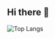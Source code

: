 ## Hi there 👋

<!--
**jhonsonsRs/jhonsonsRs** is a ✨ _special_ ✨ repository because its `README.md` (this file) appears on your GitHub profile.

Here are some ideas to get you started:

- 🔭 I’m currently working on ...
- 🌱 I’m currently learning ...
- 👯 I’m looking to collaborate on ...
- 🤔 I’m looking for help with ...
- 💬 Ask me about ...
- 📫 How to reach me: ...
- 😄 Pronouns: ...
- ⚡ Fun fact: ...
--> 
![Top Langs](https://github-readme-stats-git-masterrstaa-rickstaa.vercel.app/api/top-langs/?username=jhonsonsRs&layout=compact&theme=dark)
